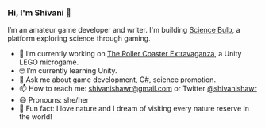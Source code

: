 ### Hi, I'm Shivani 👋

I’m an amateur game developer and writer. I'm building [Science Bulb](sciencebulb.com), a platform exploring science through gaming.

- 🧱  I’m currently working on [The Roller Coaster Extravaganza](https://twitter.com/shivanishawr/status/1363108641994334208/photo/1), a Unity LEGO microgame.
- 🤓  I’m currently learning Unity.
- 💬  Ask me about game development, C#, science promotion.
- 📫  How to reach me: shivanishawr@gmail.com or Twitter [@shivanishawr](twitter.com/shivanishawr)
- 😄  Pronouns: she/her
- 🐢  Fun fact: I love nature and I dream of visiting every nature reserve in the world!
